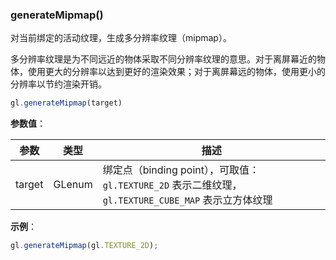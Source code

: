 ### generateMipmap()

对当前绑定的活动纹理，生成多分辨率纹理（mipmap）。

多分辨率纹理是为不同远近的物体采取不同分辨率纹理的意思。对于离屏幕近的物体，使用更大的分辨率以达到更好的渲染效果；对于离屏幕远的物体，使用更小的分辨率以节约渲染开销。

```js
gl.generateMipmap(target)
```

**参数值**：

|参数|类型|描述|
|-|-|-|
|target|GLenum|绑定点（binding point），可取值：`gl.TEXTURE_2D` 表示二维纹理，`gl.TEXTURE_CUBE_MAP` 表示立方体纹理|

**示例**：

```js
gl.generateMipmap(gl.TEXTURE_2D);
```
